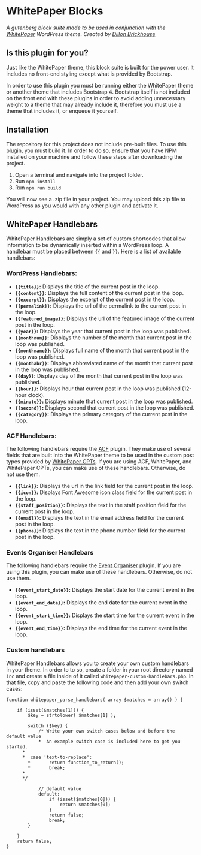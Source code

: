 # WhitePaper Blocks
_A gutenberg block suite made to be used in conjunction with the [WhitePaper](https://github.com/drbrickhouse/whitepaper/) WordPress theme. Created by [Dillon Brickhouse](https://drbrickhouse.com/)_

## Is this plugin for you?
Just like the WhitePaper theme, this block suite is built for the power user. It includes no front-end styling except what is provided by Bootstrap.

In order to use this plugin you must be running either the WhitePaper theme or another theme that includes Bootstrap 4. Bootstrap itself is not included on the front end with these plugins in order to avoid adding unnecessary weight to a theme that may already include it, therefore you must use a theme that includes it, or enqueue it yourself.

## Installation
The repository for this project does not include pre-built files. To use this plugin, you must build it. In order to do so, ensure that you have NPM installed on your machine and follow these steps after downloading the project.

1. Open a terminal and navigate into the project folder.
2. Run `npm install`
3. Run `npm run build`

You will now see a .zip file in your project. You may upload this zip file to WordPress as you would with any other plugin and activate it.

## WhitePaper Handlebars
WhitePaper Handlebars are simply a set of custom shortcodes that allow information to be dynamically inserted within a WordPress loop. A handlebar must be placed between `{{` and `}}`. Here is a list of available handlebars:

### WordPress Handlebars:
* __`{{title}}`:__ Displays the title of the current post in the loop.
* __`{{content}}`:__ Displays the full content of the current post in the loop.
* __`{{excerpt}}`:__ Displays the excerpt of the current post in the loop.
* __`{{permalink}}`:__ Displays the url of the permalink to the current post in the loop.
* __`{{featured_image}}`:__ Displays the url of the featured image of the current post in the loop.
* __`{{year}}`:__ Displays the year that current post in the loop was published.
* __`{{monthnum}}`:__ Displays the number of the month that current post in the loop was published.
* __`{{monthname}}`:__ Displays full name of the month that current post in the loop was published.
* __`{{monthabr}}`:__ Displays abbreviated name of the month that current post in the loop was published.
* __`{{day}}`:__ Displays day of the month that current post in the loop was published.
* __`{{hour}}`:__ Displays hour that current post in the loop was published (12-hour clock).
* __`{{minute}}`:__ Displays minute that current post in the loop was published.
* __`{{second}}`:__ Displays second that current post in the loop was published.
* __`{{category}}`:__ Displays the primary category of the current post in the loop.

### ACF Handlebars:
The following handlebars require the [ACF](https://wordpress.org/plugins/advanced-custom-fields/) plugin. They make use of several fields that are built into the WhitePaper theme to be used in the custom post types provided by [WhitePaper CPTs](https://github.com/drbrickhouse/whitepaper-cpts). If you are using ACF, WhitePaper, and WhitePaper CPTs, you can make use of these handlebars. Otherwise, do not use them.

* __`{{link}}`:__ Displays the url in the link field for the current post in the loop.
* __`{{icon}}`:__ Displays Font Awesome icon class field for the current post in the loop.
* __`{{staff_position}}`:__ Displays the text in the staff position field for the current post in the loop.
* __`{{email}}`:__ Displays the text in the email address field for the current post in the loop.
* __`{{phone}}`:__ Displays the text in the phone number field for the current post in the loop.

### Events Organiser Handlebars
The following handlebars require the [Event Organiser](https://wordpress.org/plugins/event-organiser/) plugin. If you are using this plugin, you can make use of these handlebars. Otherwise, do not use them.

* __`{{event_start_date}}`:__ Displays the start date for the current event in the loop.
* __`{{event_end_date}}`:__ Displays the end date for the current event in the loop.
* __`{{event_start_time}}`:__ Displays the start time for the current event in the loop.
* __`{{event_end_time}}`:__ Displays the end time for the current event in the loop.

### Custom handlebars
WhitePaper Handlebars allows you to create your own custom handlebars in your theme. In order to to so, create a folder in your root directory named `inc` and create a file inside of it called `whitepaper-custom-handlebars.php`. In that file, copy and paste the following code and then add your own switch cases:

```
function whitepaper_parse_handlebars( array $matches = array() ) {

	if (isset($matches[1])) {
		$key = strtolower( $matches[1] );

		switch ($key) {
			/* Write your own switch cases below and before the default value
			*  An example switch case is included here to get you started.
      *
      *  case 'text-to-replace':
  		*		return function_to_return();
  		*		break;
      *
      */

			// default value
			default:
				if (isset($matches[0])) {
					return $matches[0];
				}
				return false;
				break;
		}

	}
	return false;
}
```
